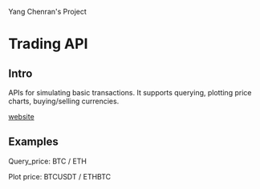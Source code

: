 Yang Chenran's Project

# Trading API

## Intro
APIs for simulating basic transactions. It supports querying, plotting price charts, buying/selling currencies.

[website](http://135.181.47.96.nip.io/)

## Examples

Query_price: BTC / ETH

Plot price: BTCUSDT / ETHBTC
